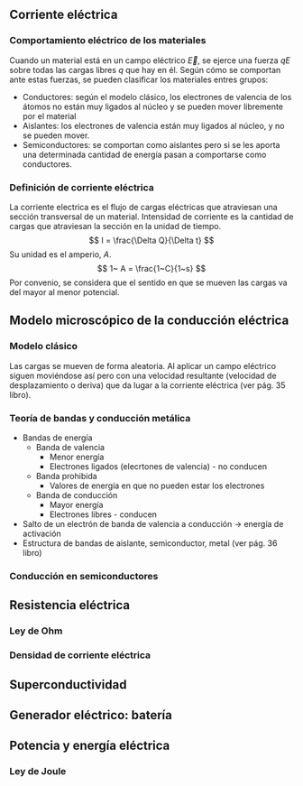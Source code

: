 ## Corriente eléctrica
### Comportamiento eléctrico de los materiales
Cuando un material está en un campo eléctrico $\vec{E}$, se ejerce una fuerza $qE$ sobre todas las cargas libres $q$ que hay en él. Según cómo se comportan ante estas fuerzas, se pueden clasificar los materiales entres grupos:

- Conductores: según el modelo clásico, los electrones de valencia de los átomos no están muy ligados al núcleo y se pueden mover libremente por el material
- Aislantes: los electrones de valencia están muy ligados al núcleo, y no se pueden mover.
- Semiconductores: se comportan como aislantes pero si se les aporta una determinada cantidad de energía pasan a comportarse como conductores.

### Definición de corriente eléctrica
La corriente electrica es el flujo de cargas eléctricas que atraviesan una sección transversal de un material.
Intensidad de corriente es la cantidad de cargas que atraviesan la sección en la unidad de tiempo. 
$$
I = \frac{\Delta Q}{\Delta t}
$$
Su unidad es el amperio, $A$. 
$$
1~ A = \frac{1~C}{1~s}
$$
Por convenio, se considera que el sentido en que se mueven las cargas va del mayor al menor potencial.

## Modelo microscópico de la conducción eléctrica
### Modelo clásico
Las cargas se mueven de forma aleatoria. Al aplicar un campo eléctrico siguen moviéndose así pero con una velocidad resultante (velocidad de desplazamiento o deriva) que da lugar a la corriente eléctrica (ver pág. 35 libro).

### Teoría de bandas y conducción metálica
- Bandas de energía
	- Banda de valencia 
		- Menor energía
		- Electrones ligados (elecrtones de valencia) - no conducen
	- Banda prohibida
		- Valores de energía en que no pueden estar los electrones
	- Banda de conducción
		- Mayor energía
		- Electrones libres - conducen
- Salto de un electrón de banda de valencia a conducción -> energía de activación
- Estructura de bandas de aislante, semiconductor, metal (ver pág. 36 libro)
### Conducción en semiconductores
## Resistencia eléctrica
### Ley de Ohm
### Densidad de corriente eléctrica
## Superconductividad
## Generador eléctrico: batería
## Potencia y energía eléctrica
### Ley de Joule